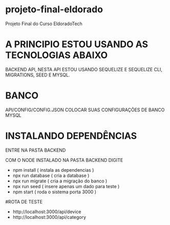 # projeto-final-eldorado
Projeto Final do Curso EldoradoTech

# A PRINCIPIO ESTOU USANDO AS TECNOLOGIAS ABAIXO
BACKEND API, NESTA API ESTOU USANDO SEQUELIZE E SEQUELIZE CLI, MIGRATIONS, SEED E MYSQL.

# BANCO 
API/CONFIG/CONFIG.JSON
  COLOCAR SUAS CONFIGURAÇÕES DE BANCO MYSQL
  
# INSTALANDO DEPENDÊNCIAS 
  ENTRE NA PASTA BACKEND
  
  COM O NODE INSTALADO NA PASTA BACKEND DIGITE
   - npm install ( instala as dependencias )
   - npx run database ( cria a database )
   - npx run migrate ( cria a migração do banco )
   - npx run seed ( insere apenas um dado para teste )
   - npm start ( roda o sistema porta 3000 )
 
 #ROTA DE TESTE
 - http://localhost:3000/api/device
 - http://localhost:3000/api/category

